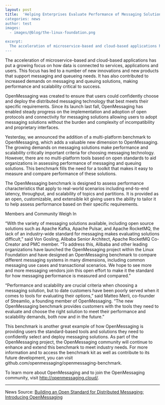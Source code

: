 ```yaml
---
layout: post
title:  'Helping Enterprises Evaluate Performance of Messaging Solutions’
categories: news
author: test
images:
  - images/@blog/the-linux-foundation.png

excerpt:
  The acceleration of microservice-based and cloud-based applications has put a growing focus on how data is connected to services, applications and users. This focus has led to a number of new innovations…
---
```


The acceleration of microservice-based and cloud-based applications has put a growing focus on how data is connected to services, applications and users. This focus has led to a number of new innovations and new products that support messaging and queueing needs. It has also contributed to increased demands on messaging and queuing solutions, making performance and scalability critical to success. 

OpenMessaging was created to ensure that users could confidently choose and deploy the distributed messaging technology that best meets their specific requirements. Since its launch last fall, OpenMessaging has enabled steady progress on the implementation and adoption of open protocols and connectivity for messaging solutions allowing users to adopt messaging solutions without the burden and complexity of incompatibility and proprietary interfaces. 

Yesterday, we announced the addition of a multi-platform benchmark to OpenMessaging, which adds a valuable new dimension to OpenMessaging. The growing demands on messaging solutions make performance and scalability critically important criteria for choosing messaging technology. However, there are no multi-platform tools based on open standards to aid organizations in assessing performance of messaging and queuing solutions. This benchmark fills the need for a toolkit that makes it easy to measure and compare performance of these solutions.

The OpenMessaging benchmark is designed to assess performance characteristics that apply to real-world scenarios including end-to-end latency, throughput, and scalability of topics and partitions. It is provided as an open, customizable, and extensible kit giving users the ability to tailor it to help assess performance based on their specific requirements. 

Members and Community Weigh In 

“With the variety of messaging solutions available, including open source solutions such as Apache Kafka, Apache Pulsar, and Apache RocketMQ, the lack of an industry-wide standard for messaging makes evaluating solutions difficult,” said Von Gosling, Alibaba Senior Architect, Apache RocketMQ Co-Creator and PMC member. “To address this, Alibaba and other leading organizations have launched the OpenMessaging project within the Linux Foundation and have designed an OpenMessaging benchmark to compare different messaging systems in many dimensions, including common messaging use cases and transactional scenarios. We hope to see more and more messaging vendors join this open effort to make it the standard for how messaging performance is measured and compared.”

“Performance and scalability are crucial criteria when choosing a messaging solution, but to date customers have been poorly served when it comes to tools for evaluating their options,” said Matteo Merli, co-founder of Streamlio, a founding member of OpenMessaging. “The new OpenMessaging benchmark provides customers with the tools they need to evaluate and choose the right solution to meet their performance and scalability demands, both now and in the future.”

This benchmark is another great example of how OpenMessaging is providing users the standard-based tools and solutions they need to confidently select and deploy messaging solutions. As part of the OpenMessaging project, the OpenMessaging community will continue to enhance and extend this benchmark to meet industry needs. For more information and to access the benchmark kit as well as contribute to its future development, you can visit github.com/openmessaging/openmessaging-benchmark.

To learn more about OpenMessaging and to join the OpenMessaging community, visit http://openmessaging.cloud/.  

___

News Source: <a href="https://www.linuxfoundation.org/blog/building-open-standard-distributed-messaging-introducing-openmessaging/">Building an Open Standard for Distributed Messaging: Introducing OpenMessaging</a>
